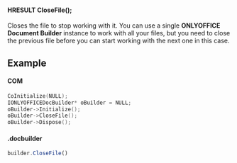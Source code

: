 #### HRESULT CloseFile();

Closes the file to stop working with it. You can use a single **ONLYOFFICE Document Builder** instance to work with all your files, but you need to close the previous file before you can start working with the next one in this case.

## Example

#### COM

```c++
CoInitialize(NULL);
IONLYOFFICEDocBuilder* oBuilder = NULL;
oBuilder->Initialize();
oBuilder->CloseFile();
oBuilder->Dispose();
```

#### .docbuilder

```js
builder.CloseFile()
```

